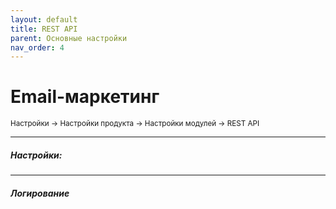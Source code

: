 ```yaml
---
layout: default
title: REST API
parent: Основные настройки
nav_order: 4
---
```


# Email-маркетинг

<sub>Настройки → Настройки продукта → Настройки модулей → REST API</sub>

---

##### **Настройки:**

---

##### **Логирование**

<br>
